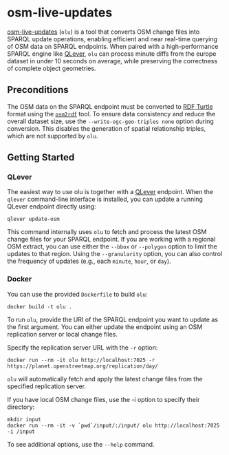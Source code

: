 # osm-live-updates

[osm-live-updates](https://github.com/nicolano/osm-live-updates) (`olu`) is a tool that converts OSM change files
into SPARQL update operations, enabling efficient and near real-time querying of OSM
data on SPARQL endpoints.
When paired with a high-performance SPARQL engine like [QLever](https://github.com/ad-freiburg/qlever), 
`olu` can process minute diffs from the europe dataset in under 10 seconds on average,
while preserving the correctness of complete object geometries.

## Preconditions

The OSM data on the SPARQL endpoint must be converted to [RDF Turtle](https://www.w3.org/TR/turtle/) format 
using the [`osm2rdf`](https://github.com/ad-freiburg/osm2rdf) tool.
To ensure data consistency and reduce the overall dataset size, 
use the `--write-ogc-geo-triples none` option during conversion. 
This disables the generation of spatial relationship triples, 
which are not supported by `olu`.

## Getting Started

### QLever

The easiest way to use olu is together with a [QLever](https://github.com/ad-freiburg/qlever) endpoint.
When the `qlever` command-line interface is installed, 
you can update a running QLever endpoint directly using:

```
qlever update-osm
```

This command internally uses `olu` to fetch and process the latest OSM change files for your SPARQL endpoint.
If you are working with a regional OSM extract, you can use either the `--bbox` or
`--polygon` option to limit the updates to that region. 
Using the `--granularity` option, 
you can also control the frequency of updates (e.g., each `minute`, `hour`, or `day`).

### Docker

You can use the provided `Dockerfile` to build `olu`:

```
docker build -t olu .
```

To run `olu`, provide the URI of the SPARQL endpoint you want to update as the first argument.
You can either update the endpoint using an OSM replication server or local change files.

Specify the replication server URL with the `-r` option:

```
docker run --rm -it olu http://localhost:7025 -r https://planet.openstreetmap.org/replication/day/
```

`olu` will automatically fetch and apply the latest change files from the specified replication server.

If you have local OSM change files, use the -i option to specify their directory:

```
mkdir input
docker run --rm -it -v `pwd`/input/:/input/ olu http://localhost:7025 -i /input
```

To see additional options, use the `--help` command.